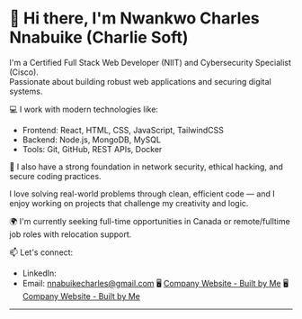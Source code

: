 # 👋 Hi there, I'm Nwankwo Charles Nnabuike (Charlie Soft)

I'm a Certified Full Stack Web Developer (NIIT) and Cybersecurity Specialist (Cisco).  
Passionate about building robust web applications and securing digital systems.

💻 I work with modern technologies like:
- Frontend: React, HTML, CSS, JavaScript, TailwindCSS
- Backend: Node.js, MongoDB, MySQL
- Tools: Git, GitHub, REST APIs, Docker

🔐 I also have a strong foundation in network security, ethical hacking, and secure coding practices.

I love solving real-world problems through clean, efficient code — and I enjoy working on projects that challenge my creativity and logic.

🌍 I'm currently seeking full-time opportunities in Canada or remote/fulltime job roles with relocation support.

📫 Let's connect:
- LinkedIn: 
- Email: nnabuikecharles@gmail.com
🖥️ [Company Website - Built by Me](https://www.westmedglobalservicenigltd.com/)
🖥️ [Company Website - Built by Me](https://libertyhorizonaviation.info/)
---
